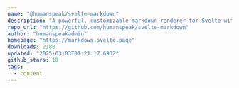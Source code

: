 ```yaml
---
name: "@humanspeak/svelte-markdown"
description: "A powerful, customizable markdown renderer for Svelte with TypeScript support"
repo_url: "https://github.com/humanspeak/svelte-markdown"
author: "humanspeakadmin"
homepage: "https://markdown.svelte.page"
downloads: 2180
updated: "2025-03-03T01:21:17.693Z"
github_stars: 18
tags: 
  - content
---
```


